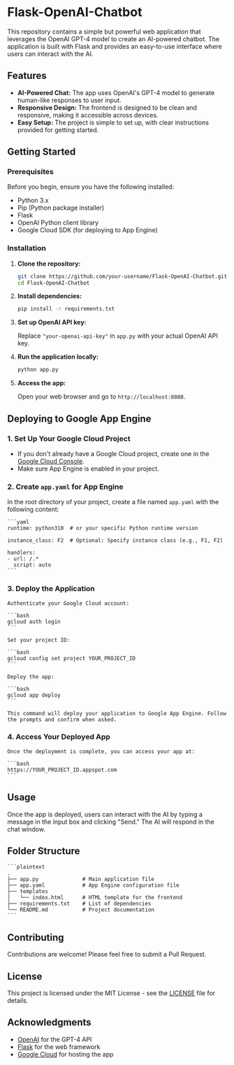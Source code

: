# Flask-OpenAI-Chatbot

This repository contains a simple but powerful web application that leverages the OpenAI GPT-4 model to create an AI-powered chatbot. The application is built with Flask and provides an easy-to-use interface where users can interact with the AI.

## Features

- **AI-Powered Chat:** The app uses OpenAI's GPT-4 model to generate human-like responses to user input.
- **Responsive Design:** The frontend is designed to be clean and responsive, making it accessible across devices.
- **Easy Setup:** The project is simple to set up, with clear instructions provided for getting started.

## Getting Started

### Prerequisites

Before you begin, ensure you have the following installed:

- Python 3.x
- Pip (Python package installer)
- Flask
- OpenAI Python client library
- Google Cloud SDK (for deploying to App Engine)

### Installation

1. **Clone the repository:**

   ```bash
   git clone https://github.com/your-username/Flask-OpenAI-Chatbot.git
   cd Flask-OpenAI-Chatbot
   ```

2. **Install dependencies:**

   ```bash
   pip install -r requirements.txt
   ```

3. **Set up OpenAI API key:**

   Replace `"your-openai-api-key"` in `app.py` with your actual OpenAI API key.

4. **Run the application locally:**

   ```bash
   python app.py
   ```

5. **Access the app:**

   Open your web browser and go to `http://localhost:8080`.

## Deploying to Google App Engine

### 1. Set Up Your Google Cloud Project

- If you don't already have a Google Cloud project, create one in the [Google Cloud Console](https://console.cloud.google.com/).
- Make sure App Engine is enabled in your project.

### 2. Create `app.yaml` for App Engine

In the root directory of your project, create a file named `app.yaml` with the following content:

    ```yaml
    runtime: python310  # or your specific Python runtime version

    instance_class: F2  # Optional: Specify instance class (e.g., F1, F2)

    handlers:
    - url: /.*
      script: auto
    ```

### 3. Deploy the Application

    Authenticate your Google Cloud account:

    ```bash
    gcloud auth login
    ```

    Set your project ID:

    ```bash
    gcloud config set project YOUR_PROJECT_ID
    ```

    Deploy the app:

    ```bash
    gcloud app deploy
    ```

    This command will deploy your application to Google App Engine. Follow the prompts and confirm when asked.

### 4. Access Your Deployed App

    Once the deployment is complete, you can access your app at:

    ```bash
    https://YOUR_PROJECT_ID.appspot.com
    ```

## Usage

Once the app is deployed, users can interact with the AI by typing a message in the input box and clicking "Send." The AI will respond in the chat window.

## Folder Structure

    ```plaintext
    .
    ├── app.py              # Main application file
    ├── app.yaml            # App Engine configuration file
    ├── templates
    │   └── index.html      # HTML template for the frontend
    ├── requirements.txt    # List of dependencies
    └── README.md           # Project documentation
    ```

## Contributing

Contributions are welcome! Please feel free to submit a Pull Request.

## License

This project is licensed under the MIT License - see the [LICENSE](LICENSE) file for details.

## Acknowledgments

- [OpenAI](https://openai.com/) for the GPT-4 API
- [Flask](https://flask.palletsprojects.com/) for the web framework
- [Google Cloud](https://cloud.google.com/) for hosting the app
